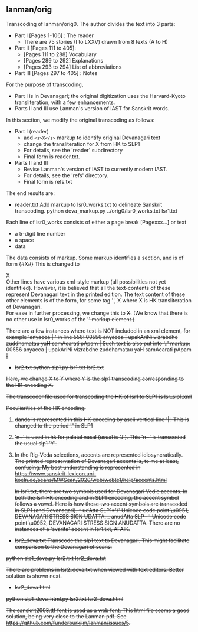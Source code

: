 
## lanman/orig
Transcoding of lanman/orig0.
The author divides the text into 3 parts:
* Part I [Pages 1-106] : The reader   
  * There are 75 stories (I to LXXV) drawn from 8 texts (A to H)
* Part II [Pages 111 to 405]: 
  * [Pages 111 to 288] Vocabulary
  * [Pages 289 to 292] Explanations
  * [Pages 293 to 294] List of abbreviations
* Part III [Pages 297 to 405] : Notes

For the purpose of transcoding,
* Part I is in Devanagari; the original digitization uses the
  Harvard-Kyoto transliteration, with a few enhancements.
* Parts II and III use Lanman's version of IAST for Sanskrit words.

In this section, we modify the original transcoding as follows:
* Part I (reader)
  * add `<s>X</s>` markup to identify original Devanagari text
  * change the transliteration for X from HK to SLP1
  * For details, see the 'reader' subdirectory
  * Final form is reader.txt.
* Parts II and III
  * Revise Lanman's version of IAST to currently modern IAST.
  * For details, see the 'refs' directory.
  * Final form is refs.txt

The end results are:
* reader.txt
Add markup to lsr0_works.txt to delineate Sanskrit transcoding.
python deva_markup.py ../orig0/lsr0_works.txt lsr1.txt

Each line of lsr0_works consists of 
either a page break
[Pagexxx...]
or text
- a 5-digit line number 
- a space
- data

The data consists of markup.
Some markup identifies a section, and is of form <head>{#X#}</head>
This is changed to <section>X</section>
Other lines have various xml-style markup (all possibilities not yet
identified). However, it is believed that all the text-contents of these
represent Devanagari text in the printed edition.
The text content of these other elements is of the form, for some tag '<e>',
<e>X</e> where X is HK transliteration of Devanagari.  
For ease in further processing, we change this to <e><s>X</s></e>.
(We know that there is no other use in lsr0_works of the '<s>' markup element.)

There are a few instances where text is NOT included in an xml element, for
example 'anyacca | ' in line 556:
00556 anyacca | <lg><l>upakAriNi vizrabdhe zuddhamatau yaH samAcarati pApam |</l>
Such text is also put into '<s>..</s>' markup:
00556 <s>anyacca | </s><lg><l><s>upakAriNi vizrabdhe zuddhamatau yaH samAcarati pApam |</s></l>


* lsr2.txt
python slp1.py lsr1.txt lsr2.txt


Here, we change <s>X</s> to <s>Y</s> where Y is the slp1 transcoding 
corresponding to the HK encoding X.

The transcoder file used for transcoding the HK of lsr1 to SLP1 is
 lsr_slp1.xml

Peculiarities of the HK encoding:
1. danda is represented in this HK encoding by ascii vertical line  '|'.
   This is changed to the period '.' in SLP1
2. 'n~' is used in hk for palatal nasal (usual is 'J'). 
   This 'n~' is transcoded the usual slp1 'Y'.
3. In the Rig-Veda selections, accents are represented idiosyncratically.
   The printed representation of Devanagari accents is, to me at least,
   confusing. My best understanding is represented in
   https://www.sanskrit-lexicon.uni-koeln.de/scans/MWScan/2020/web/webtc1/help/accents.html

   In lsr1.txt, there are two symbols used for Devanagari Vedic
   accents. In both the lsr1 HK encoding and in SLP1 encoding, the
   accent symbol follows a vowel.  Here is how these two accent symbols
   are transcoded in SLP1 (and Devanagari).
   †  udAtta  SLP1='/'   Unicode code point \u0951, DEVANAGARI STRESS SIGN UDATTA.
   _  anudAtta SLP='\'   Unicode code point \u0952, DEVANAGARI STRESS SIGN ANUDATTA.
   There are no instances of a 'svarita' accent in lsr1.txt, AFAIK.

   
* lsr2_deva.txt
Transcode the slp1 text to Devanagari.  This might facilitate comparison
to the Devanagari of scans.

python slp1_deva.py lsr2.txt lsr2_deva.txt

There are problems in lsr2_deva.txt when viewed with text editors.
Better solution is shown next.

* lsr2_deva.html

python slp1_deva_html.py lsr2.txt lsr2_deva.html

The sanskrit2003.ttf font is used as a web font.  This html file 
seems a good solution, being very close to the Lanman pdf.
See https://github.com/funderburkjim/lanman/issues/5.

